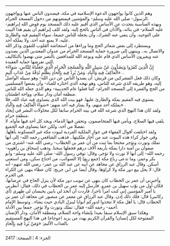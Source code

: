 ------------------------------------------------------------------------

وهم الذين كانوا يواجهون الدعوة الإسلامية في مكة، فيصدون الناس عنها
ويواجهون الرسول- صلى الله عليه وسلم- والمؤمنين فيمنعونهم من دخول المسجد
الحرام.  
وبهذه المناسبة يتحدث عن الأساس الذي أقيم عليه ذلك المسجد يوم فوض الله
إبراهيم- عليه السلام- في بنائه، والأذان في الناس بالحج إليه. ولقد كلف
إبراهيم أن يقيم هذا البيت على التوحيد، وأن ينفي عنه الشرك، وأن يجعله
للناس جميعا، سواء المقيم فيه والطارئ عليه، لا يمنع عنه أحد، ولا يملكه
أحد.  
ويستطرد إلى بعض شعائر الحج وما وراءها من استجاشة القلوب للتقوى وذكر الله
والاتصال به.. وينتهي إلى ضرورة حماية المسجد الحرام من عدوان المعتدين
الذين يصدون عنه ويغيرون الأساس الذي قام عليه وبوعد الله للمدافعين بالنصر
متى نهضوا بالتكاليف التي تفرضها حماية العقيدة.  
«إِنَّ الَّذِينَ كَفَرُوا وَيَصُدُّونَ عَنْ سَبِيلِ اللَّهِ وَالْمَسْجِدِ الْحَرامِ الَّذِي جَعَلْناهُ لِلنَّاسِ،
سَواءً الْعاكِفُ فِيهِ وَالْبادِ. وَمَنْ يُرِدْ فِيهِ بِإِلْحادٍ بِظُلْمٍ نُذِقْهُ مِنْ عَذابٍ أَلِيمٍ» ..  
وكان ذلك فعل المشركين من قريش: أن يصدوا الناس عن دين الله- وهو سبيله
الواصل إليه، وهو طريقه الذي شرعه للناس، وهو نهجه الذي اختاره للعباد- وأن
يمنعوا المسلمين من الحج والعمرة إلى المسجد الحرام- كما فعلوا عام
الحديبية- وهو الذي جعله الله للناس منطقة أمان ودار سلام، وواحة
اطمئنان.  
يستوي فيه المقيم بمكة والطارئ عليها. فهو بيت الله الذي يتساوى فيه عباد
الله، فلا يملكه أحد منهم، ولا يمتاز فيه أحد منهم: «سَواءً الْعاكِفُ فِيهِ
وَالْبادِ» .  
ولقد كان هذا النهج الذي شرعه الله في بيته الحرام سابقا لكل محاولات البشر
في إيجاد منطقة حرام.  
يلقى فيها السلاح، ويأمن فيها المتخاصمون، وتحقن فيها الدماء، ويجد كل أحد
فيها مأواه. لا تفضلا من أحد، ولكن حقا يتساوى فيه الجميع.  
ولقد اختلفت أقوال الفقهاء في جواز الملكية الفردية لبيوت مكة غير المسكونة
بأهلها. وفي جواز كراء هذه البيوت عند من أجاز ملكيتها.. فذهب الشافعي رحمه
الله- إلى أنها تملك وتورث وتؤجر محتجا بما ثبت من أن عمر بن الخطاب- رضي
الله عنه- اشترى من صفوان بن أمية دارا بمكة بأربعة آلاف درهم فجعلها سجنا.
وذهب إسحاق بن راهويه- رحمه الله- إلى أنها لا تورث ولا تؤجر، وقال: توفي
رسول الله- صلى الله عليه وسلم- وأبو بكر وعمر، وما تدعى رباع مكة (جمع
ربع) إلا السوائب، من احتاج سكن، ومن استغنى أسكن. وقال عبد الرزاق عن
مجاهد عن أبيه عن عبد الله بن عمر- رضي الله عنهم- أنه قال: لا يحل بيع دور
مكة ولا كراؤها. وقال أيضا عن ابن جريج: كان عطاء ينهى عن الكراء في
الحرم.  
وأخبرني أن عمر بن الخطاب كان ينهى عن تبويب دور مكة لأن ينزل الحاج في
عرصاتها. فكان أول من بوّب سهيل بن عمرو. فأرسل إليه عمر بن الخطاب في ذلك،
فقال: أنظرني يا أمير المؤمنين إني كنت امرأ تاجرا، فأردت أن أتخذ لي بابين
يحبسان لي ظهري (أي ركائبي) قال: فلك ذلك إذن. وقال عبد الرزاق عن معمر عن
منصور عن مجاهد أن عمر بن الخطاب قال: يا أهل مكة لا تتخذوا لدوركم أبوابا
لينزل البادي حيث يشاء.. وتوسط الإمام أحمد- رحمه الله- فقال: تملك وتورث
ولا تؤجر. جمعا بين الأدلة.  
وهكذا سبق الإسلام سبقا بعيدا بإنشاء واحة السلام، ومنطقة الأمان، ودار
الإنسان المفتوحة لكل إنسان! والقرآن الكريم يهدد من يريد اعوجاجا في هذا
النهج المستقيم بالعذاب الأليم: «وَمَنْ يُرِدْ فِيهِ بِإِلْحادٍ

------------------------------------------------------------------------

الجزء: 4 ¦ الصفحة: 2417
